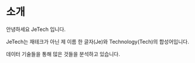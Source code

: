 # 소개

안녕하세요 JeTech 입니다. 

JeTech는 재테크가 아닌 제 이름 한 글자(Je)와 Technology(Tech)의 합성어입니다. 

데이터 기술들을 통해 많은 것들을 분석하고 있습니다.
